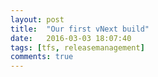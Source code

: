 ```yaml
---
layout: post
title:  "Our first vNext build"
date:   2016-03-03 18:07:40
tags: [tfs, releasemanagement]
comments: true
---
```

